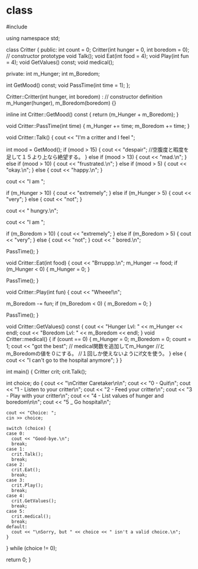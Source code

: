 # class
#include <iostream>

using namespace std;

class Critter {
public:
  int count = 0;
  Critter(int hunger = 0, int boredom = 0); // constructor prototype
  void Talk();
  void Eat(int food = 4);
  void Play(int fun = 4);
  void GetValues() const;
  void medical();

private:
  int m_Hunger;
  int m_Boredom;

  int GetMood() const;
  void PassTime(int time = 1);
};

Critter::Critter(int hunger, int boredom)
    : // constructor definition
      m_Hunger(hunger), m_Boredom(boredom) {}

inline int Critter::GetMood() const { return (m_Hunger + m_Boredom); }

void Critter::PassTime(int time) {
  m_Hunger += time;
  m_Boredom += time;
}

void Critter::Talk() {
  cout << "I'm a critter and I feel ";

  int mood = GetMood();
  if (mood > 15) {
    cout << "despair";
    //空腹度と暇度を足して１５より上なら絶望する。
  } else if (mood > 13) {
    cout << "mad.\n";
  } else if (mood > 10) {
    cout << "frustrated.\n";
  } else if (mood > 5) {
    cout << "okay.\n";
  } else {
    cout << "happy.\n";
  }

  cout << "I am ";

  if (m_Hunger > 10) {
    cout << "extremely";
  } else if (m_Hunger > 5) {
    cout << "very";
  } else {
    cout << "not";
  }

  cout << " hungry.\n";

  cout << "I am ";

  if (m_Boredom > 10) {
    cout << "extremely";
  } else if (m_Boredom > 5) {
    cout << "very";
  } else {
    cout << "not";
  }
  cout << " bored.\n";

  PassTime();
}

void Critter::Eat(int food) {
  cout << "Brruppp.\n";
  m_Hunger -= food;
  if (m_Hunger < 0) {
    m_Hunger = 0;
  }

  PassTime();
}

void Critter::Play(int fun) {
  cout << "Wheee!\n";

  m_Boredom -= fun;
  if (m_Boredom < 0) {
    m_Boredom = 0;
  }

  PassTime();
}

void Critter::GetValues() const {
  cout << "Hunger Lvl: " << m_Hunger << endl;
  cout << "Boredom Lvl: " << m_Boredom << endl;
}
void Critter::medical() {
  if (count == 0) {
    m_Hunger = 0;
    m_Boredom = 0;
    count = 1;
    cout << "got the best";
    // medical関数を追加してm_Hunger
    //とm_Boredomの値を０にする。
    //１回しか使えないようにif文を使う。
  } else {
    cout << "I can't go to the hospital anymore";
  }
}

int main() {
  Critter crit;
  crit.Talk();

  int choice;
  do {
    cout << "\nCritter Caretaker\n\n";
    cout << "0 - Quit\n";
    cout << "1 - Listen to your critter\n";
    cout << "2 - Feed your critter\n";
    cout << "3 - Play with your critter\n";
    cout << "4 - List values of hunger and boredom\n\n";
    cout << "5 _ Go hospital\n";

    cout << "Choice: ";
    cin >> choice;

    switch (choice) {
    case 0:
      cout << "Good-bye.\n";
      break;
    case 1:
      crit.Talk();
      break;
    case 2:
      crit.Eat();
      break;
    case 3:
      crit.Play();
      break;
    case 4:
      crit.GetValues();
      break;
    case 5:
      crit.medical();
      break;
    default:
      cout << "\nSorry, but " << choice << " isn't a valid choice.\n";
    }
  } while (choice != 0);

  return 0;
}
